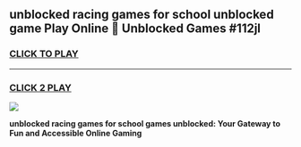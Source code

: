 
## unblocked racing games for school unblocked game Play Online 👋 Unblocked Games #112jl
<h3>
<a href="https://premium.freeplayer.one?title=unblocked_racing_games_for_school&ref=21F">CLICK TO PLAY</a></h3>
<hr>

<h3>
<a href="https://premium.freeplayer.one?title=unblocked_racing_games_for_school&ref=21F">CLICK 2 PLAY</a>
  
</h3>

<a href="https://premium.freeplayer.one?title=unblocked_racing_games_for_school&ref=21F/"><img src="https://clearcache.store/games.png"></a>


**unblocked racing games for school games unblocked: Your Gateway to Fun and Accessible Online Gaming**
